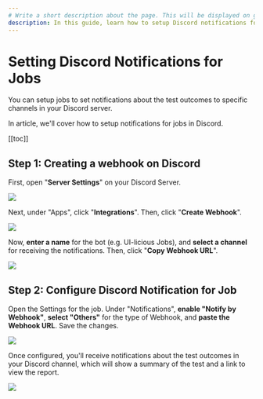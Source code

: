 ```yaml
---
# Write a short description about the page. This will be displayed on google search results.
description: In this guide, learn how to setup Discord notifications for jobs.
---
```


# Setting Discord Notifications for Jobs

You can setup jobs to set notifications about the test outcomes to specific channels in your Discord server.

In article, we'll cover how to setup notifications for jobs in Discord.

[[toc]]

## Step 1: Creating a webhook on Discord

First, open "**Server Settings**" on your Discord Server.

![](/static/img/jobs/discord-notifications/Discord_Server_Settings.png)

Next, under "Apps", click "**Integrations**". Then, click "**Create Webhook**".

![](/static/img/jobs/discord-notifications/Discord_Webhook_Button.png)


Now, **enter a name** for the bot (e.g. UI-licious Jobs), and **select a channel** for receiving the notifications. Then, click "**Copy Webhook URL**".

![](/static/img/jobs/discord-notifications/discord-notification-setup-webhook.png)

## Step 2: Configure Discord Notification for Job

Open the Settings for the job. Under "Notifications", **enable "Notify by Webhook"**, **select "Others"** for the type of Webhook, and **paste the Webhook URL**. Save the changes.

![](/static/img/jobs/discord-notifications/Uilicious_Discord_webhook.png)

Once configured, you'll receive notifications about the test outcomes in your Discord channel, which will show a summary of the test and a link to view the report.

![](/static/img/jobs/discord-notifications/jobs-discord-notification-example.png)